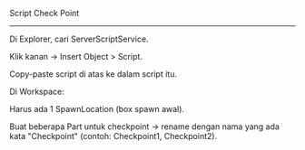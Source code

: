 Script Check Point
___
Di Explorer, cari ServerScriptService.

Klik kanan → Insert Object > Script.

Copy-paste script di atas ke dalam script itu.

Di Workspace:

Harus ada 1 SpawnLocation (box spawn awal).

Buat beberapa Part untuk checkpoint → rename dengan nama yang ada kata "Checkpoint" (contoh: Checkpoint1, Checkpoint2).

